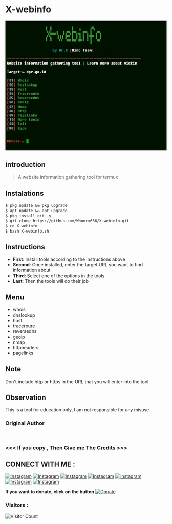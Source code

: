 # X-webinfo
![X-webinfo preview](X-webinfo.jpg)

## introduction
> A website information gathering tool for termux

## Instalations
```
$ pkg update && pkg upgrade
$ apt update && apt upgrade
$ pkg install git -y
$ git clone https://github.com/Whomrx666/X-webinfo.git
$ cd X-webinfo
$ bash X-webinfo.sh
```

## Instructions
- **First**: Install tools according to the instructions above 
- **Second**: Once installed, enter the target URL you want to find information about
- **Third**: Select one of the options in the tools
- **Last**: Then the tools will do their job

## Menu
* whois <br>
* dnslookup <br>
* host <br>
* traceroure <br>
* reversedns <br>
* geoip <br>
* nmap <br>
* httpheaders <br>
* pagelinks <br>

## Note
Don't include http or https in the URL that you will enter into the tool

## Observation
This is a tool for education only, I am not responsible for any misuse
### Original Author
<a href="https://github.com/Whomrx666"><img src="https://img.shields.io/badge/Original-Author-brightgreen.svg" alt=""/></a>

### <<< If you copy , Then Give me The Credits >>>

## CONNECT WITH ME :

[![Instagram](https://img.shields.io/badge/WEBSITE-VISIT-yellow?style=for-the-badge&logo=blogger)](https://whomrxhackers.blogspot.com/)
[![Instagram](https://img.shields.io/badge/TWITTER-FOLLOW-red?style=for-the-badge&logo=x)](https://twitter.com/whomrx666)
[![Instagram](https://img.shields.io/badge/YOUTUBE-SUBSCRIBE-red?style=for-the-badge&logo=youtube)](https://youtube.com/@whomrxhackers)
[![Instagram](https://img.shields.io/badge/FACEBOOK-LIKE-red?style=for-the-badge&logo=facebook)](https://facebook.com/https://www.facebook.com/whomrx.666)
[![Instagram](https://img.shields.io/badge/TELEGRAM-CONNECT-red?style=for-the-badge&logo=telegram)](https://t.me/Whomr_X)
[![Instagram](https://img.shields.io/badge/GMAIL-CONTACT-red?style=for-the-badge&logo=gmail)](mailto:whomrx666@gmail.com)
[![Instagram](https://img.shields.io/badge/TIKTOK-FOLLOW-red?style=for-the-badge&logo=tiktok)](https://www.tiktok.com/@whomr.x)

**If you want to donate, click on the button**
<a href="https://saweria.co/whomrx"><img title="Donate" src="https://img.shields.io/badge/Donate-X webinfo-yellow?style=for-the-badge&logo=github"></a>

### Visitors :
![Visitor Count](https://profile-counter.glitch.me/Whomrx666/count.svg)
